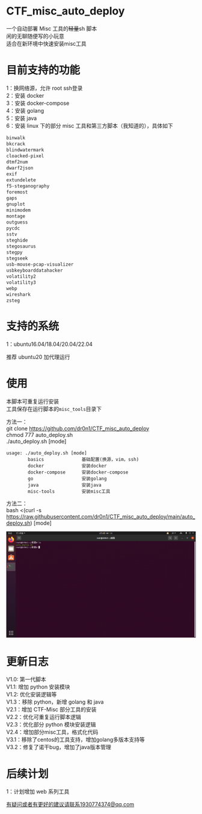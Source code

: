 # CTF_misc_auto_deploy

一个自动部署 Misc 工具的~~轻量~~sh 脚本</br>
闲的无聊随便写的小玩意</br>
适合在新环境中快速安装misc工具

# 目前支持的功能

1：换网络源，允许 root ssh登录</br>
2：安装 docker</br>
3：安装 docker-compose</br>
4：安装 golang</br>
5：安装 java</br>
6：安装 linux 下的部分 misc 工具和第三方脚本（我知道的），具体如下</br>

```text
binwalk
bkcrack
blindwatermark
cloacked-pixel
dtmf2num
dwarf2json
exif
extundelete
f5-steganography
foremost
gaps
gnuplot
minimodem
montage
outguess
pycdc
sstv
steghide
stegosaurus
stegpy
stegseek
usb-mouse-pcap-visualizer
usbkeyboarddatahacker
volatility2
volatility3
webp
wireshark
zsteg
```

# 支持的系统

1：ubuntu16.04/18.04/20.04/22.04</br>

推荐 ubuntu20 加代理运行</br>

# 使用

本脚本可重复运行安装</br>
工具保存在运行脚本的`misc_tools`目录下</br>

方法一：</br>
git clone https://github.com/dr0n1/CTF_misc_auto_deploy</br>
chmod 777 auto_deploy.sh</br>
./auto_deploy.sh [mode]

```shell
usage: ./auto_deploy.sh [mode]
        basics              基础配置(换源，vim，ssh)
        docker              安装docker
        docker-compose      安装docker-compose
        go                  安装golang
        java                安装java
        misc-tools          安装misc工具
```

方法二：</br>
bash <(curl -s https://raw.githubusercontent.com/dr0n1/CTF_misc_auto_deploy/main/auto_deploy.sh) [mode]

![](./auto_deploy.gif)

# 更新日志

V1.0: 第一代脚本</br>
V1.1: 增加 python 安装模块</br>
V1.2: 优化安装逻辑等</br>
V1.3：移除 python，新增 golang 和 java</br>
V2.1：增加 CTF-Misc 部分工具的安装</br>
V2.2：优化可重复运行脚本逻辑</br>
V2.3：优化部分 python 模块安装逻辑</br>
V2.4：增加部分misc工具，格式化代码</br>
V3.1：移除了centos的工具支持，增加golang多版本支持等</br>
V3.2：修复了诺干bug，增加了java版本管理</br>

# 后续计划

1：计划增加 web 系列工具</br>

有疑问或者有更好的建议请联系1930774374@qq.com
